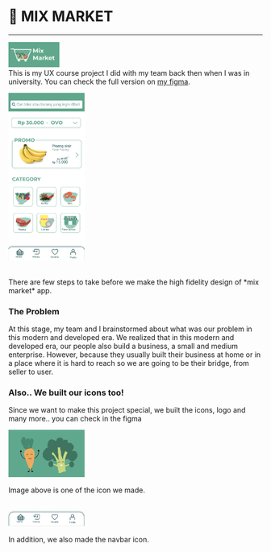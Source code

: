 
# 🛒 MIX MARKET

---
<img src="mix%20market%20logo.png"  width="20%" height="10%"><br>
This is my UX course project I did with my team back then when I was in university.
You can check the full version on [my figma](https://www.figma.com/file/2r0d5ahfAzmbIaLP5F70Pt/Project-UX?type=design&node-id=0%3A1&mode=design&t=LmaEM1rftGUAPfYc-1).

<a href="https://www.figma.com/file/2r0d5ahfAzmbIaLP5F70Pt/Project-UX?type=design&node-id=0%3A1&mode=design&t=LmaEM1rftGUAPfYc-1"><img src="home.png"  width="30%" height="40%"></a>

<br>
There are few steps to take before we make the high fidelity design of  *mix market* app.


### The Problem
At this stage, my team and I brainstormed about what was our problem in this modern and developed era. We realized that in this modern and developed era, our people also build a business, a small and medium enterprise. However, because they usually built their business at home or in a place where it is hard to reach so we are going to be their bridge, from seller to user.

### Also.. We built our icons too!
Since we want to make this project special, we built the icons, logo and many more.. you can check in the figma 

<img src="mix%20market%20draw.png"  width="30%" height="20%">

Image above is one of the icon we made.
<br><br>

<img src="mix%20market%20navbar.png"  width="30%" height="20%">

In addition, we also made the navbar icon.
